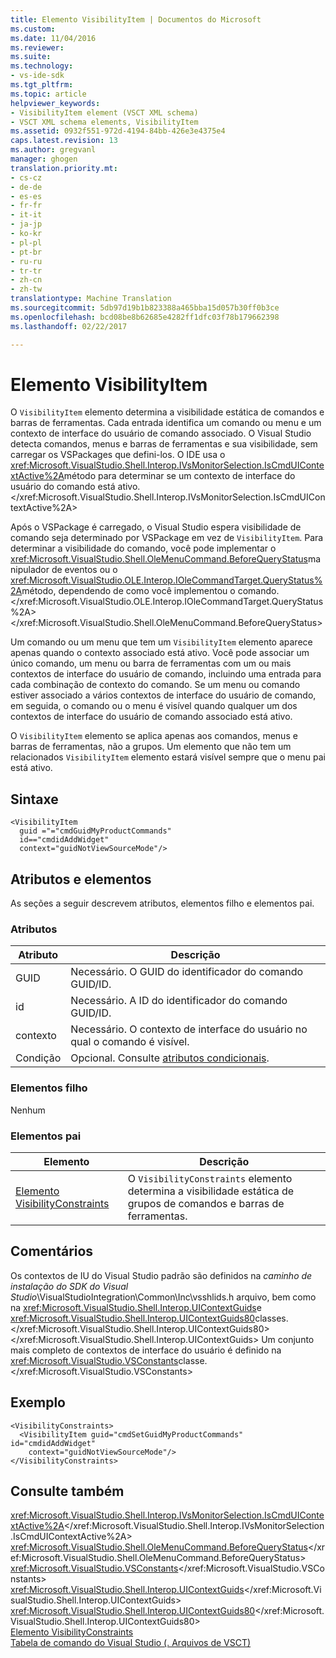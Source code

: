 ```yaml
---
title: Elemento VisibilityItem | Documentos do Microsoft
ms.custom: 
ms.date: 11/04/2016
ms.reviewer: 
ms.suite: 
ms.technology:
- vs-ide-sdk
ms.tgt_pltfrm: 
ms.topic: article
helpviewer_keywords:
- VisibilityItem element (VSCT XML schema)
- VSCT XML schema elements, VisibilityItem
ms.assetid: 0932f551-972d-4194-84bb-426e3e4375e4
caps.latest.revision: 13
ms.author: gregvanl
manager: ghogen
translation.priority.mt:
- cs-cz
- de-de
- es-es
- fr-fr
- it-it
- ja-jp
- ko-kr
- pl-pl
- pt-br
- ru-ru
- tr-tr
- zh-cn
- zh-tw
translationtype: Machine Translation
ms.sourcegitcommit: 5db97d19b1b823388a465bba15d057b30ff0b3ce
ms.openlocfilehash: bcd08be8b62685e4282ff1dfc03f78b179662398
ms.lasthandoff: 02/22/2017

---
```

# <a name="visibilityitem-element"></a>Elemento VisibilityItem
O `VisibilityItem` elemento determina a visibilidade estática de comandos e barras de ferramentas. Cada entrada identifica um comando ou menu e um contexto de interface do usuário de comando associado. O Visual Studio detecta comandos, menus e barras de ferramentas e sua visibilidade, sem carregar os VSPackages que defini-los. O IDE usa o <xref:Microsoft.VisualStudio.Shell.Interop.IVsMonitorSelection.IsCmdUIContextActive%2A>método para determinar se um contexto de interface do usuário do comando está ativo.</xref:Microsoft.VisualStudio.Shell.Interop.IVsMonitorSelection.IsCmdUIContextActive%2A>  
  
 Após o VSPackage é carregado, o Visual Studio espera visibilidade de comando seja determinado por VSPackage em vez de `VisibilityItem`. Para determinar a visibilidade do comando, você pode implementar o <xref:Microsoft.VisualStudio.Shell.OleMenuCommand.BeforeQueryStatus>manipulador de eventos ou o <xref:Microsoft.VisualStudio.OLE.Interop.IOleCommandTarget.QueryStatus%2A>método, dependendo de como você implementou o comando.</xref:Microsoft.VisualStudio.OLE.Interop.IOleCommandTarget.QueryStatus%2A> </xref:Microsoft.VisualStudio.Shell.OleMenuCommand.BeforeQueryStatus>  
  
 Um comando ou um menu que tem um `VisibilityItem` elemento aparece apenas quando o contexto associado está ativo. Você pode associar um único comando, um menu ou barra de ferramentas com um ou mais contextos de interface do usuário de comando, incluindo uma entrada para cada combinação de contexto do comando. Se um menu ou comando estiver associado a vários contextos de interface do usuário de comando, em seguida, o comando ou o menu é visível quando qualquer um dos contextos de interface do usuário de comando associado está ativo.  
  
 O `VisibilityItem` elemento se aplica apenas aos comandos, menus e barras de ferramentas, não a grupos. Um elemento que não tem um relacionados `VisibilityItem` elemento estará visível sempre que o menu pai está ativo.  
  
## <a name="syntax"></a>Sintaxe  
  
```  
<VisibilityItem  
  guid ="="cmdGuidMyProductCommands"  
  id=="cmdidAddWidget"  
  context="guidNotViewSourceMode"/>  
```  
  
## <a name="attributes-and-elements"></a>Atributos e elementos  
 As seções a seguir descrevem atributos, elementos filho e elementos pai.  
  
### <a name="attributes"></a>Atributos  
  
|Atributo|Descrição|  
|---------------|-----------------|  
|GUID|Necessário. O GUID do identificador do comando GUID/ID.|  
|id|Necessário. A ID do identificador do comando GUID/ID.|  
|contexto|Necessário. O contexto de interface do usuário no qual o comando é visível.|  
|Condição|Opcional. Consulte [atributos condicionais](../extensibility/vsct-xml-schema-conditional-attributes.md).|  
  
### <a name="child-elements"></a>Elementos filho  
 Nenhum  
  
### <a name="parent-elements"></a>Elementos pai  
  
|Elemento|Descrição|  
|-------------|-----------------|  
|[Elemento VisibilityConstraints](../extensibility/visibilityconstraints-element.md)|O `VisibilityConstraints` elemento determina a visibilidade estática de grupos de comandos e barras de ferramentas.|  
  
## <a name="remarks"></a>Comentários  
 Os contextos de IU do Visual Studio padrão são definidos na *caminho de instalação do SDK do Visual Studio*\VisualStudioIntegration\Common\Inc\vsshlids.h arquivo, bem como na <xref:Microsoft.VisualStudio.Shell.Interop.UIContextGuids>e <xref:Microsoft.VisualStudio.Shell.Interop.UIContextGuids80>classes.</xref:Microsoft.VisualStudio.Shell.Interop.UIContextGuids80> </xref:Microsoft.VisualStudio.Shell.Interop.UIContextGuids> Um conjunto mais completo de contextos de interface do usuário é definido na <xref:Microsoft.VisualStudio.VSConstants>classe.</xref:Microsoft.VisualStudio.VSConstants>  
  
## <a name="example"></a>Exemplo  
  
```  
<VisibilityConstraints>  
  <VisibilityItem guid="cmdSetGuidMyProductCommands"     id="cmdidAddWidget"  
    context="guidNotViewSourceMode"/>  
</VisibilityConstraints>  
```  
  
## <a name="see-also"></a>Consulte também  
 <xref:Microsoft.VisualStudio.Shell.Interop.IVsMonitorSelection.IsCmdUIContextActive%2A></xref:Microsoft.VisualStudio.Shell.Interop.IVsMonitorSelection.IsCmdUIContextActive%2A>   
 <xref:Microsoft.VisualStudio.Shell.OleMenuCommand.BeforeQueryStatus></xref:Microsoft.VisualStudio.Shell.OleMenuCommand.BeforeQueryStatus>   
 <xref:Microsoft.VisualStudio.VSConstants></xref:Microsoft.VisualStudio.VSConstants>   
 <xref:Microsoft.VisualStudio.Shell.Interop.UIContextGuids></xref:Microsoft.VisualStudio.Shell.Interop.UIContextGuids>   
 <xref:Microsoft.VisualStudio.Shell.Interop.UIContextGuids80></xref:Microsoft.VisualStudio.Shell.Interop.UIContextGuids80>   
 [Elemento VisibilityConstraints](../extensibility/visibilityconstraints-element.md)   
 [Tabela de comando do Visual Studio (. Arquivos de VSCT)](../extensibility/internals/visual-studio-command-table-dot-vsct-files.md)
